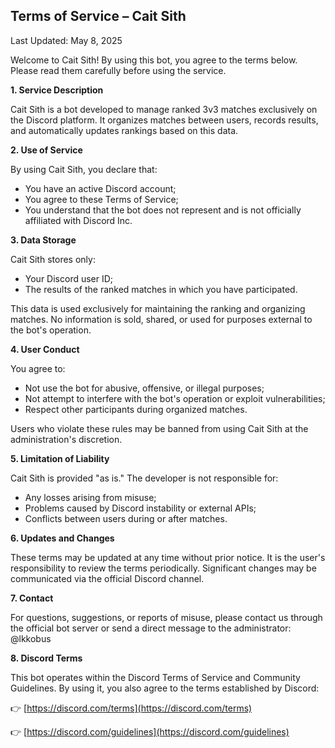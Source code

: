 ## Terms of Service – Cait Sith
Last Updated: May 8, 2025

Welcome to Cait Sith! By using this bot, you agree to the terms below. Please read them carefully before using the service.

**1. Service Description**

Cait Sith is a bot developed to manage ranked 3v3 matches exclusively on the Discord platform. It organizes matches between users, records results, and automatically updates rankings based on this data.

**2. Use of Service**

By using Cait Sith, you declare that:

* You have an active Discord account;
* You agree to these Terms of Service;
* You understand that the bot does not represent and is not officially affiliated with Discord Inc.

**3. Data Storage**

Cait Sith stores only:

* Your Discord user ID;
* The results of the ranked matches in which you have participated.

This data is used exclusively for maintaining the ranking and organizing matches. No information is sold, shared, or used for purposes external to the bot's operation.

**4. User Conduct**

You agree to:

* Not use the bot for abusive, offensive, or illegal purposes;
* Not attempt to interfere with the bot's operation or exploit vulnerabilities;
* Respect other participants during organized matches.

Users who violate these rules may be banned from using Cait Sith at the administration's discretion.

**5. Limitation of Liability**

Cait Sith is provided "as is." The developer is not responsible for:

* Any losses arising from misuse;
* Problems caused by Discord instability or external APIs;
* Conflicts between users during or after matches.

**6. Updates and Changes**

These terms may be updated at any time without prior notice. It is the user's responsibility to review the terms periodically. Significant changes may be communicated via the official Discord channel.

**7. Contact**

For questions, suggestions, or reports of misuse, please contact us through the official bot server or send a direct message to the administrator: @lkkobus

**8. Discord Terms**

This bot operates within the Discord Terms of Service and Community Guidelines. By using it, you also agree to the terms established by Discord:

👉 [https://discord.com/terms](https://discord.com/terms)

👉 [https://discord.com/guidelines](https://discord.com/guidelines)
